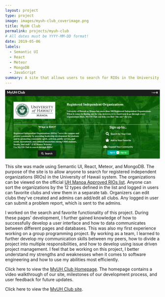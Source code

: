 ```yaml
---
layout: project
type: project
image: images/myuh-club_coverimage.png
title: MyUH Club
permalink: projects/myuh-club
# All dates must be YYYY-MM-DD format!
date: 2019-05-06
labels:
  - Semantic UI
  - React
  - Meteor
  - MongoDB
  - JavaScript
summary: A site that allows users to search for RIOs in the University of Hawaii system for ICS 314.
---
```


<img class="ui image" src="../images/myuh-club_banner.png">

This site was made using Semantic UI, React, Meteor, and MongoDB. The purpose of the site is to allow anyone to search for registered independent organizations (RIOs) in the University of Hawaii system. The organizations can be viewed on the official [UH Manoa Approved RIOs list](https://docs.google.com/spreadsheets/d/1vK_ixq3a86uXjHXy9oNnyYHwAvyU9smNPKuJU6OYd-Q/edit). Anyone can sort the organizations by the 12 types defined in the list and logged in users can favorite clubs and view them in a separate tab. Organizers can edit clubs they've created and admins can add/edit all clubs. Any logged in user can submit a problem report, which is sent to the admins. 

I worked on the search and favorite functionality of this project. During these pages' development, I further gained knowledge of how to successfully develop a user interface and how to data communicates between different pages and databases. This was also my first experience working on a group programming project. By working as a team, I learned to further develop my communication skills between my peers, how to divide a project into multiple responsibilities, and how to develop using issue driven project management. I feel that be working on this project, I better understand my strengths and weaknesses when it comes to software engineering and how to use my abilities most efficiently.

Click here to view the [MyUH Club Homepage](https://myuh-club.github.io/). The homepage contains a video walkthrough of our site, milestones of our development process, and user feedback for future updates.

Click here to view the [MyUH Club site](http://myuh-club.meteorapp.com/#/).
